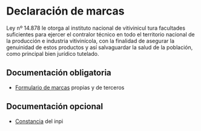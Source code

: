 # Declaración de marcas

Ley nº 14.878 le otorga al instituto nacional de vitivinicul tura facultades suficientes para ejercer el contralor técnico en todo el territorio nacional de la producción e industria vitivinícola, con la finalidad de asegurar la genuinidad de estos productos y así salvaguardar la salud de la población, como principal bien jurídico tutelado.

## Documentación obligatoria

* [Formulario de marcas](/documentación/formulario_de_marcas) propias y de terceros

## Documentación opcional

* [Constancia](/documentación/constancia_del_inpi) del inpi